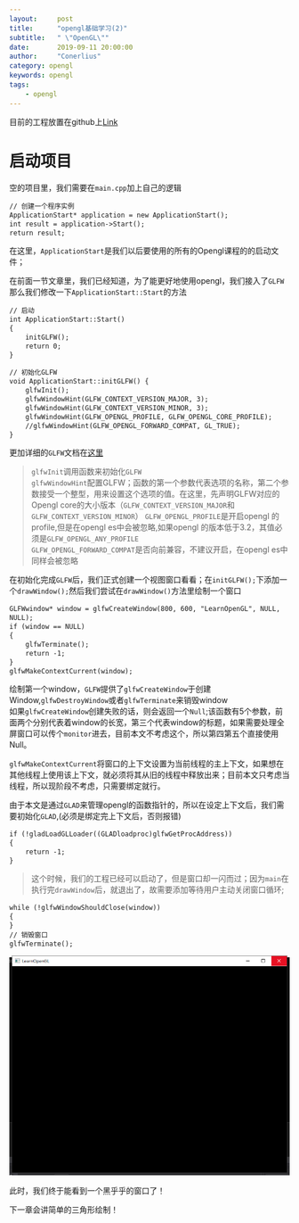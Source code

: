 ```yaml
---
layout:     post
title:      "opengl基础学习(2)"
subtitle:   " \"OpenGL\""
date:       2019-09-11 20:00:00
author:     "Conerlius"
category: opengl
keywords: opengl
tags:
    - opengl
---
```


目前的工程放置在github上[Link](https://github.com/Conerlius/LearnOpenGL)

# 启动项目

空的项目里，我们需要在`main.cpp`加上自己的逻辑
```
// 创建一个程序实例
ApplicationStart* application = new ApplicationStart();
int result = application->Start();
return result;
```
在这里，`ApplicationStart`是我们以后要使用的所有的Opengl课程的的启动文件；

在前面一节文章里，我们已经知道，为了能更好地使用opengl，我们接入了`GLFW`
那么我们修改一下`ApplicationStart::Start`的方法
```
// 启动
int ApplicationStart::Start()
{
	initGLFW();
	return 0;
}
```
```
// 初始化GLFW
void ApplicationStart::initGLFW() {
	glfwInit();
	glfwWindowHint(GLFW_CONTEXT_VERSION_MAJOR, 3);
	glfwWindowHint(GLFW_CONTEXT_VERSION_MINOR, 3);
	glfwWindowHint(GLFW_OPENGL_PROFILE, GLFW_OPENGL_CORE_PROFILE);
	//glfwWindowHint(GLFW_OPENGL_FORWARD_COMPAT, GL_TRUE);
}
```
更加详细的`GLFW`文档在[这里](https://www.glfw.org/docs/latest/window_guide.html)
> `glfwInit`调用函数来初始化`GLFW`<br>
> `glfwWindowHint`配置GLFW；函数的第一个参数代表选项的名称，第二个参数接受一个整型，用来设置这个选项的值。在这里，先声明GLFW对应的Opengl core的大小版本（`GLFW_CONTEXT_VERSION_MAJOR`和`GLFW_CONTEXT_VERSION_MINOR`）
> `GLFW_OPENGL_PROFILE`是开启opengl 的profile,但是在opengl es中会被忽略,如果opengl 的版本低于3.2，其值必须是`GLFW_OPENGL_ANY_PROFILE`<br>
> `GLFW_OPENGL_FORWARD_COMPAT`是否向前兼容，不建议开启，在opengl es中同样会被忽略<br>

在初始化完成`GLFW`后，我们正式创建一个视图窗口看看；在`initGLFW();`下添加一个`drawWindow();`然后我们尝试在`drawWindow()`方法里绘制一个窗口

```
GLFWwindow* window = glfwCreateWindow(800, 600, "LearnOpenGL", NULL, NULL);
if (window == NULL)
{
    glfwTerminate();
    return -1;
}
glfwMakeContextCurrent(window);
```

绘制第一个window，`GLFW`提供了`glfwCreateWindow`于创建Window,`glfwDestroyWindow`或者`glfwTerminate`来销毁window<br>
如果`glfwCreateWindow`创建失败的话，则会返回一个`Null`;该函数有5个参数，前面两个分别代表着window的长宽，第三个代表window的标题，如果需要处理全屏窗口可以传个`monitor`进去，目前本文不考虑这个，所以第四第五个直接使用Null。

`glfwMakeContextCurrent`将窗口的上下文设置为当前线程的主上下文，如果想在其他线程上使用该上下文，就必须将其从旧的线程中释放出来；目前本文只考虑当线程，所以现阶段不考虑，只需要绑定就行。

由于本文是通过`GLAD`来管理opengl的函数指针的，所以在设定上下文后，我们需要初始化`GLAD`,(必须是绑定完上下文后，否则报错)

```
if (!gladLoadGLLoader((GLADloadproc)glfwGetProcAddress))
{
    return -1;
}
```

> 这个时候，我们的工程已经可以启动了，但是窗口却一闪而过；因为`main`在执行完`drawWindow`后，就退出了，故需要添加等待用户主动关闭窗口循环;

```
while (!glfwWindowShouldClose(window))
{
}
// 销毁窗口
glfwTerminate();
```

![jpg](/images/OpenGL/opengl_2_1.jpg)

此时，我们终于能看到一个黑乎乎的窗口了！

下一章会讲简单的三角形绘制！